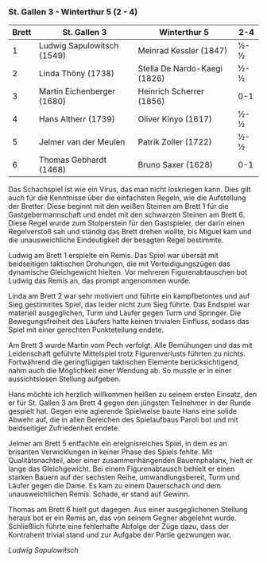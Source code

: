 ### St. Gallen 3 - Winterthur 5 (2 - 4)

| Brett | St. Gallen 3               | Winterthur 5                 | 2-4 |
|-------|----------------------------|------------------------------|-----|
| 1     | Ludwig Sapulowitsch (1549) | Meinrad Kessler (1847)       | ½-½ |
| 2     | Linda Thöny (1738)         | Stella De Nardo-Kaegi (1826) | ½-½ |
| 3     | Martin Eichenberger (1680) | Heinrich Scherrer (1856)     | 0-1 |
| 4     | Hans Altherr (1739)        | Oliver Kinyo (1617)          | ½-½ |
| 5     | Jelmer van der Meulen      | Patrik Zoller (1722)         | ½-½ |
| 6     | Thomas Gebhardt (1468)     | Bruno Saxer (1628)           | 0-1 |

Das Schachspiel ist wie ein Virus, das man nicht loskriegen kann. Dies gilt auch für die Kenntnisse über die einfachsten
Regeln, wie die Aufstellung der Bretter. Diese beginnt mit den weißen Steinen am Brett 1 für die Gastgebermannschaft und
endet mit den schwarzen Steinen am Brett 6. Diese Regel wurde zum Stolperstein für den Gastspieler, der darin einen
Regelverstoß sah und ständig das Brett drehen wollte, bis Miguel kam und die unausweichliche Eindeutigkeit der besagten
Regel bestimmte.

Ludwig am Brett 1 erspielte ein Remis. Das Spiel war übersät mit beidseitigen taktischen Drohungen, die mit
Verteidigungszügen das dynamische Gleichgewicht hielten. Vor mehreren Figurenabtauschen bot Ludwig das Remis an, das
prompt angenommen wurde.

Linda am Brett 2 war sehr motiviert und führte ein kampfbetontes und auf Sieg gestimmtes Spiel, das leider nicht zum
Sieg führte. Das Endspiel war materiell ausgeglichen, Turm und Läufer gegen Turm und Springer. Die Bewegungsfreiheit des
Läufers hatte keinen trivialen Einfluss, sodass das Spiel mit einer gerechten Punkteteilung endete.

Am Brett 3 wurde Martin vom Pech verfolgt. Alle Bemühungen und das mit Leidenschaft geführte Mittelspiel trotz
Figurenverlusts führten zu nichts. Fortwährend die geringfügigen taktischen Elemente berücksichtigend, nahm auch die
Möglichkeit einer Wendung ab. So musste er in einer aussichtslosen Stellung aufgeben.

Hans möchte ich herzlich willkommen heißen zu seinem ersten Einsatz, den er für St. Gallen 3 am Brett 4 gegen den
jüngsten Teilnehmer in der Runde gespielt hat. Gegen eine agierende Spielweise baute Hans eine solide Abwehr auf, die in
allen Bereichen des Spielaufbaus Paroli bot und mit beidseitiger Zufriedenheit endete.

Jelmer am Brett 5 entfachte ein ereignisreiches Spiel, in dem es an brisanten Verwicklungen in keiner Phase des Spiels
fehlte. Mit Qualitätsnachteil, aber einer zusammenhängenden Bauernphalanx, hielt er lange das Gleichgewicht. Bei einem
Figurenabtausch behielt er einen starken Bauern auf der sechsten Reihe, umwandlungsbereit, Turm und Läufer gegen die
Dame. Es kam zu einem Dauerschach und dem unausweichlichen Remis. Schade, er stand auf Gewinn.

Thomas am Brett 6 hielt gut dagegen. Aus einer ausgeglichenen Stellung heraus bot er ein Remis an, das von seinem Gegner
abgelehnt wurde. Schließlich führte eine fehlerhafte Abfolge der Züge dazu, dass der Kontrahent trivial stand und zur
Aufgabe der Partie gezwungen war.

_Ludwig Sapulowitsch_
